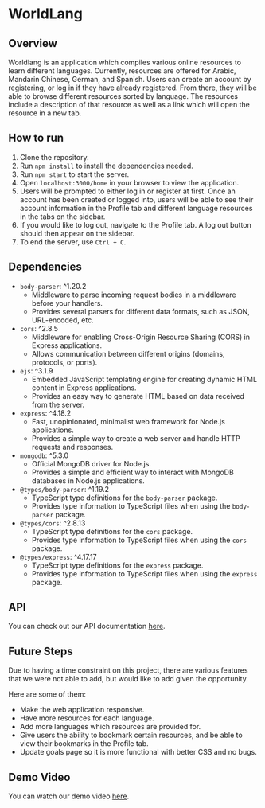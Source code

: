 # WorldLang

## Overview

Worldlang is an application which compiles various online resources to learn different languages. Currently, resources are offered for Arabic, Mandarin Chinese, German, and Spanish. Users can create an account by registering, or log in if they have already registered. From there, they will be able to browse different resources sorted by language. The resources include a description of that resource as well as a link which will open the resource in a new tab.

## How to run
1. Clone the repository.
2. Run `npm install` to install the dependencies needed.
3. Run `npm start` to start the server.
4. Open `localhost:3000/home` in your browser to view the application.
5. Users will be prompted to either log in or register at first. Once an account has been created or logged into, users will be able to see their account information in the Profile tab and different language resources in the tabs on the sidebar.
6. If you would like to log out, navigate to the Profile tab. A log out button should then appear on the sidebar.
7. To end the server, use `Ctrl + C`.

## Dependencies

- `body-parser`: ^1.20.2
  - Middleware to parse incoming request bodies in a middleware before your handlers.
  - Provides several parsers for different data formats, such as JSON, URL-encoded, etc.
- `cors`: ^2.8.5
  - Middleware for enabling Cross-Origin Resource Sharing (CORS) in Express applications.
  - Allows communication between different origins (domains, protocols, or ports).
- `ejs`: ^3.1.9
  - Embedded JavaScript templating engine for creating dynamic HTML content in Express applications.
  - Provides an easy way to generate HTML based on data received from the server.
- `express`: ^4.18.2
  - Fast, unopinionated, minimalist web framework for Node.js applications.
  - Provides a simple way to create a web server and handle HTTP requests and responses.
- `mongodb`: ^5.3.0
  - Official MongoDB driver for Node.js.
  - Provides a simple and efficient way to interact with MongoDB databases in Node.js applications.
- `@types/body-parser`: ^1.19.2
  - TypeScript type definitions for the `body-parser` package.
  - Provides type information to TypeScript files when using the `body-parser` package.
- `@types/cors`: ^2.8.13
  - TypeScript type definitions for the `cors` package.
  - Provides type information to TypeScript files when using the `cors` package.
- `@types/express`: ^4.17.17
  - TypeScript type definitions for the `express` package.
  - Provides type information to TypeScript files when using the `express` package.

## API 

You can check out our API documentation [here](/docs/API.md).

## Future Steps

Due to having a time constraint on this project, there are various features that we were not able to add, but would like to add given the opportunity.

Here are some of them:
- Make the web application responsive.
- Have more resources for each language.
- Add more languages which resources are provided for.
- Give users the ability to bookmark certain resources, and be able to view their bookmarks in the Profile tab.
- Update goals page so it is more functional with better CSS and no bugs.

## Demo Video

You can watch our demo video [here](https://www.youtube.com/watch?v=EjI0xuHvsbo&ab_channel=ray).